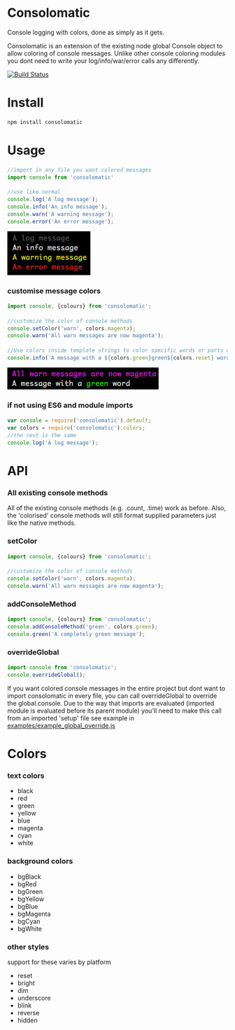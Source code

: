 # Consolomatic
Console logging with colors, done as simply as it gets.

Consolomatic is an extension of the existing node global Console object to allow coloring of console messages. Unlike other console coloring modules you dont need to write your log/info/war/error calls any differently.

[![Build Status](https://travis-ci.org/gregtillbrook/consolomatic.svg?branch=master)](https://travis-ci.org/gregtillbrook/consolomatic)

# Install

```sh
npm install consolomatic
```


# Usage

```javascript
//import in any file you want colored messages
import console from 'consolomatic'

//use like normal
console.log('A log message');
console.info('An info message');
console.warn('A warning message');
console.error('An error message');
```
![Screenshot showing output for console methods](/docs/basic_messages.png?raw=true)

### customise message colors
```javascript
import console, {colours} from 'consolomatic';

//customize the color of console methods
console.setColor('warn', colors.magenta);
console.warn('All warn messages are now magenta');

//Use colors inside template strings to color specific words or parts of messages
console.info(`A message with a ${colors.green}green${colors.reset} word`);
```
![Screenshot showing output for custom messages](/docs/custom_messages.png?raw=true)

### if not using ES6 and module imports
```javascript
var console = require('consolomatic').default;
var colors = require('consolomatic').colors;
//the rest is the same
console.log('A log message');
```

# API

### All existing console methods
All of the existing console methods (e.g. .count, .time) work as before. Also, the 'colorised' console methods will still format supplied parameters just like the native methods.

### setColor
```javascript
import console, {colours} from 'consolomatic';

//customize the color of console methods
console.setColor('warn', colors.magenta);
console.warn('All warn messages are now magenta');
```

### addConsoleMethod
```javascript
import console, {colours} from 'consolomatic';
console.addConsoleMethod('green', colors.green);
console.green('A completely green message');
```

### overrideGlobal
```javascript
import console from 'consolomatic';
console.overrideGlobal();
```
If you want colored console messages in the entire project but dont want to import consolomatic in every file, you can call overrideGlobal to override the global.console. Due to the way that imports are evaluated (imported module is evaluated before its parent module) you'll need to make this call from an imported 'setup' file see example in [examples/example_global_override.js](examples/example_global_override.js)


# Colors
### text colors
 - black
 - red
 - green
 - yellow
 - blue
 - magenta
 - cyan
 - white

### background colors
 - bgBlack
 - bgRed
 - bgGreen
 - bgYellow
 - bgBlue
 - bgMagenta
 - bgCyan
 - bgWhite

### other styles
support for these varies by platform
 - reset
 - bright
 - dim
 - underscore
 - blink
 - reverse
 - hidden
